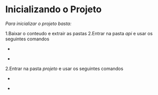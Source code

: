 # Inicializando o Projeto

*Para inicializar o projeto basta:*

1.Baixar o conteudo e extrair as pastas
2.Entrar na pasta *api* e usar os seguintes comandos
* ```npm install´´´
* ```npm run dev´´´
2.Entrar na pasta *projeto* e usar os seguintes comandos
* ```npm install´´´
* ```npm run serve´´´